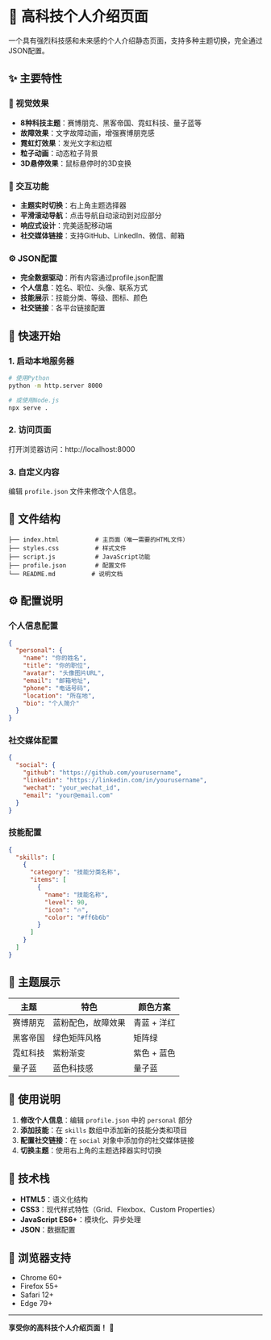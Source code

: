 # 🚀 高科技个人介绍页面

一个具有强烈科技感和未来感的个人介绍静态页面，支持多种主题切换，完全通过JSON配置。

## ✨ 主要特性

### 🎨 视觉效果
- **8种科技主题**：赛博朋克、黑客帝国、霓虹科技、量子蓝等
- **故障效果**：文字故障动画，增强赛博朋克感
- **霓虹灯效果**：发光文字和边框
- **粒子动画**：动态粒子背景
- **3D悬停效果**：鼠标悬停时的3D变换

### 🎯 交互功能
- **主题实时切换**：右上角主题选择器
- **平滑滚动导航**：点击导航自动滚动到对应部分
- **响应式设计**：完美适配移动端
- **社交媒体链接**：支持GitHub、LinkedIn、微信、邮箱

### ⚙️ JSON配置
- **完全数据驱动**：所有内容通过profile.json配置
- **个人信息**：姓名、职位、头像、联系方式
- **技能展示**：技能分类、等级、图标、颜色
- **社交链接**：各平台链接配置

## 🚀 快速开始

### 1. 启动本地服务器
```bash
# 使用Python
python -m http.server 8000

# 或使用Node.js
npx serve .
```

### 2. 访问页面
打开浏览器访问：http://localhost:8000

### 3. 自定义内容
编辑 `profile.json` 文件来修改个人信息。

## 📁 文件结构

```
├── index.html          # 主页面（唯一需要的HTML文件）
├── styles.css          # 样式文件
├── script.js           # JavaScript功能
├── profile.json        # 配置文件
└── README.md          # 说明文档
```

## ⚙️ 配置说明

### 个人信息配置
```json
{
  "personal": {
    "name": "你的姓名",
    "title": "你的职位",
    "avatar": "头像图片URL",
    "email": "邮箱地址",
    "phone": "电话号码",
    "location": "所在地",
    "bio": "个人简介"
  }
}
```

### 社交媒体配置
```json
{
  "social": {
    "github": "https://github.com/yourusername",
    "linkedin": "https://linkedin.com/in/yourusername",
    "wechat": "your_wechat_id",
    "email": "your@email.com"
  }
}
```

### 技能配置
```json
{
  "skills": [
    {
      "category": "技能分类名称",
      "items": [
        {
          "name": "技能名称",
          "level": 90,
          "icon": "🔥",
          "color": "#ff6b6b"
        }
      ]
    }
  ]
}
```

## 🎨 主题展示

| 主题 | 特色 | 颜色方案 |
|------|------|----------|
| 赛博朋克 | 蓝粉配色，故障效果 | 青蓝 + 洋红 |
| 黑客帝国 | 绿色矩阵风格 | 矩阵绿 |
| 霓虹科技 | 紫粉渐变 | 紫色 + 蓝色 |
| 量子蓝 | 蓝色科技感 | 量子蓝 |

## 🔧 使用说明

1. **修改个人信息**：编辑 `profile.json` 中的 `personal` 部分
2. **添加技能**：在 `skills` 数组中添加新的技能分类和项目
3. **配置社交链接**：在 `social` 对象中添加你的社交媒体链接
4. **切换主题**：使用右上角的主题选择器实时切换

## 🌟 技术栈

- **HTML5**：语义化结构
- **CSS3**：现代样式特性（Grid、Flexbox、Custom Properties）
- **JavaScript ES6+**：模块化、异步处理
- **JSON**：数据配置

## 📱 浏览器支持

- Chrome 60+
- Firefox 55+
- Safari 12+
- Edge 79+

---

**享受你的高科技个人介绍页面！** 🚀
